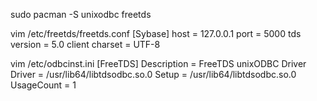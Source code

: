 

sudo pacman -S unixodbc freetds

vim /etc/freetds/freetds.conf
[Sybase]
        host = 127.0.0.1
        port = 5000
        tds version = 5.0
        client charset = UTF-8

vim /etc/odbcinst.ini
[FreeTDS]
Description             = FreeTDS unixODBC Driver
Driver          = /usr/lib64/libtdsodbc.so.0
Setup           = /usr/lib64/libtdsodbc.so.0
UsageCount              = 1